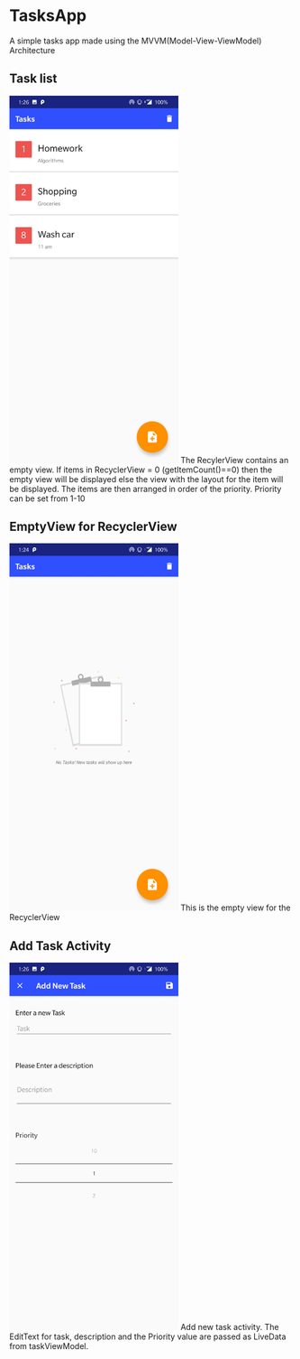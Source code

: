 # TasksApp
A simple tasks app made using the MVVM(Model-View-ViewModel) Architecture

## Task list 
<img src = "Screenshots/tasks.jpg" width ="300">
The RecylerView contains an empty view. If items in RecyclerView = 0 (getItemCount()==0) then the empty view will be displayed else the view with the layout for the item will be displayed.
The items are then arranged in order of the priority. Priority can be set from 1-10

## EmptyView for RecyclerView
<img src = "Screenshots/emptyview.jpg" width ="300">
This is the empty view for the RecyclerView

## Add Task Activity
<img src = "Screenshots/add_task.jpg" width ="300">
Add new task activity. The EditText for task, description and the Priority value are passed as LiveData from taskViewModel.
